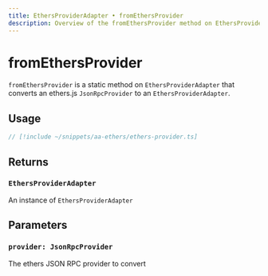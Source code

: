 ```yaml
---
title: EthersProviderAdapter • fromEthersProvider
description: Overview of the fromEthersProvider method on EthersProviderAdapter in aa-ethers
---
```


# fromEthersProvider

`fromEthersProvider` is a static method on `EthersProviderAdapter` that converts an ethers.js `JsonRpcProvider` to an `EthersProviderAdapter`.

## Usage

```ts [ethers-provider.ts]
// [!include ~/snippets/aa-ethers/ethers-provider.ts]
```

## Returns

### `EthersProviderAdapter`

An instance of `EthersProviderAdapter`

## Parameters

### `provider: JsonRpcProvider`

The ethers JSON RPC provider to convert
